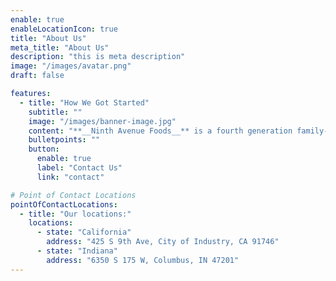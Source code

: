 ```yaml
---
enable: true
enableLocationIcon: true
title: "About Us"
meta_title: "About Us"
description: "this is meta description"
image: "/images/avatar.png"
draft: false

features:
  - title: "How We Got Started"
    subtitle: ""
    image: "/images/banner-image.jpg"
    content: "**__Ninth Avenue Foods__** is a fourth generation family-owned and operated company with a long standing history of quality and service in the dairy industry. <i>**As innovation has lead to growth and success, family values and commitment to quality has remained the same.<i>**\n\nOur new state-of-the-art **ESL manufacturing facility** and over **50 years** of experience in the industry will take your products from concept state to successful launch with ease. At **__Ninth Avenue Foods__** we offer a personal touch and do our best to go the extra mile for our customers."
    bulletpoints: ""
    button:
      enable: true
      label: "Contact Us"
      link: "contact"

# Point of Contact Locations
pointOfContactLocations:
  - title: "Our locations:"
    locations:
      - state: "California"
        address: "425 S 9th Ave, City of Industry, CA 91746"
      - state: "Indiana"
        address: "6350 S 175 W, Columbus, IN 47201"
---
```


